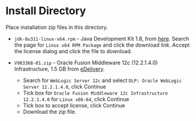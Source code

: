 # Install Directory

Place installation zip files in this directory. 

* `jdk-8u311-linux-x64.rpm` - Java Development Kit 1.8, from [here](https://www.oracle.com/java/technologies/javase/javase8u211-later-archive-downloads.html). Search the page for `Linux x64 RPM Package` and click the download link. Accept the license dialog and click the file to download.

* `V983368-01.zip` - Oracle Fusion Middleware 12c (12.2.1.4.0) Infrastructure, 1.5 GB from [eDelivery](http://edelivery.oracle.com). 
	- Search for `WebLogic Server 12c` and select `DLP: Oracle WebLogic Server 12.2.1.4.0`, click Continue
	- Tick box for `Oracle Fusion Middleware 12c Infrastructure 12.2.1.4.0` for `Linux x86-64`, click Continue
	- Tick box to accept license, click Continue
	- Download the zip file.
